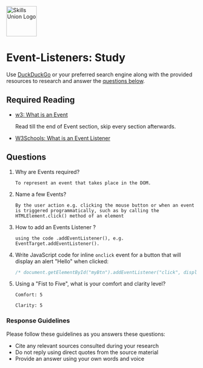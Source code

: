 [<img src="assets/images/su-logo.png" alt="Skills Union Logo" height="80px" />](https://www.skillsunion.com/)
# Event-Listeners: Study

Use [DuckDuckGo](https://duckduckgo.com/) or your preferred search engine along with the provided resources to research and answer the [questions below](#questions).

## Required Reading


- [w3: What is an Event](https://developer.mozilla.org/en-US/docs/Web/API/Event)

  Read till the end of Event section, skip every section afterwards.

- [W3Schools: What is an Event Listener](https://www.w3schools.com/js/js_htmldom_eventlistener.asp)



## Questions

1. Why are Events required?

    ```
    To represent an event that takes place in the DOM.
    ```

1. Name a few Events?

    ```
    By the user action e.g. clicking the mouse button or when an event is triggered programmatically, such as by calling the HTMLElement.click() method of an element
    ```

1. How to add an Events Listener ?

    ```
    using the code .addEventListener(), e.g. EventTarget.addEventListener(). 
    ```

1. Write JavaScript code for inline `onclick` event for a button that will display an alert "Hello" when clicked:

    ```js
    /* document.getElementById("myBtn").addEventListener("click", displayDate);*/
    ```

1. Using a "Fist to Five", what is your comfort and clarity level?

    ```
    Comfort: 5

    Clarity: 5
    ```

### Response Guidelines

Please follow these guidelines as you answers these questions:

- Cite any relevant sources consulted during your research
- Do not reply using direct quotes from the source material
- Provide an answer using your own words and voice
